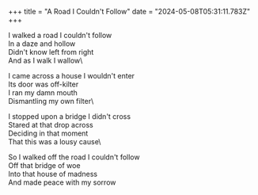 +++
title = "A Road I Couldn't Follow"
date = "2024-05-08T05:31:11.783Z"
+++

I walked a road I couldn't follow\
In a daze and hollow\
Didn't know left from right\
And as I walk I wallow\

I came across a house I wouldn't enter\
Its door was off-kilter\
I ran my damn mouth\
Dismantling my own filter\

I stopped upon a bridge I didn't cross\
Stared at that drop across\
Deciding in that moment\
That this was a lousy cause\

So I walked off the road I couldn't follow\
Off that bridge of woe\
Into that house of madness\
And made peace with my sorrow